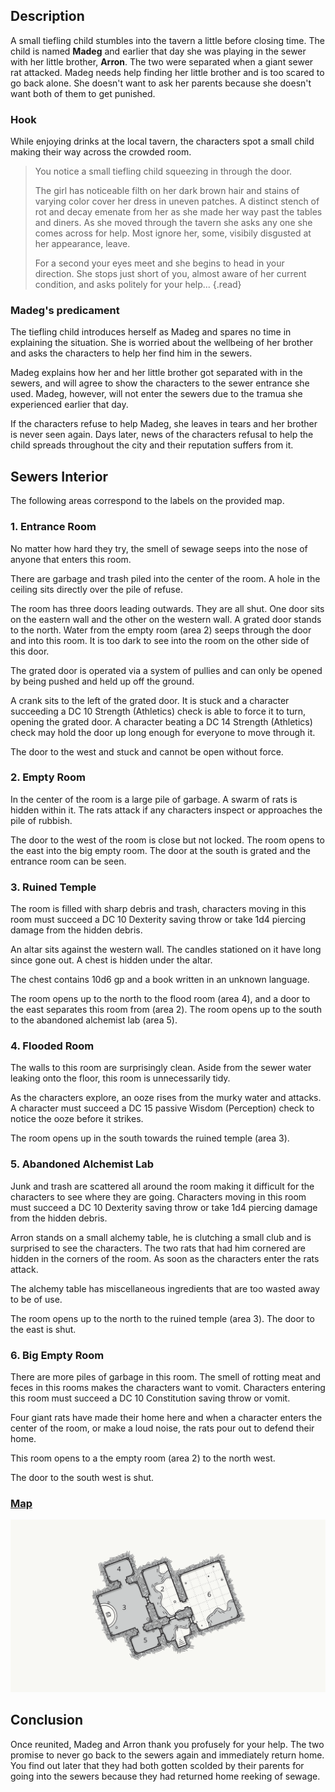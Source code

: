 ## Description
A small tiefling child stumbles into the tavern a little before closing time. The child is named **Madeg** and earlier that day she was playing in the sewer with her little brother, **Arron**. The two were separated when a giant sewer rat attacked. Madeg needs help finding her little brother and is too scared to go back alone. She doesn't want to ask her parents because she doesn't want both of them to get punished.

### Hook
While enjoying drinks at the local tavern, the characters spot a small child making their way across the crowded room.

>You notice a small tiefling child squeezing in through the door.
>
>The girl has noticeable filth on her dark brown hair and stains of varying color cover her dress in uneven patches. A distinct stench of rot and decay emenate from her as she made her way past the tables and diners. As she moved through the tavern she asks any one she comes across for help. Most ignore her, some, visibily disgusted at her appearance, leave.
>
>For a second your eyes meet and she begins to head in your direction. She stops just short of you, almost aware of her current condition, and asks politely for your help...
{.read}

### Madeg's predicament
The tiefling child introduces herself as Madeg and spares no time in explaining the situation. She is worried about the wellbeing of her brother and asks the characters to help her find him in the sewers.

Madeg explains how her and her little brother got separated with in the sewers, and will agree to show the characters to the sewer entrance she used. Madeg, however, will not enter the sewers due to the tramua she experienced earlier that day.

If the characters refuse to help Madeg, she leaves in tears and her brother is never seen again. Days later, news of the characters refusal to help the child spreads throughout the city and their reputation suffers from it.

## Sewers Interior
The following areas correspond to the labels on the provided map.

### 1. Entrance Room
No matter how hard they try, the smell of sewage seeps into the nose of anyone that enters this room.

There are garbage and trash piled into the center of the room. A hole in the ceiling sits directly over the pile of refuse.

The room has three doors leading outwards. They are all shut. One door sits on the eastern wall and the other on the western wall. A grated door stands to the north. Water from the empty room (area 2) seeps through the door and into this room. It is too dark to see into the room on the other side of this door.

The grated door is operated via a system of pullies and can only be opened by being pushed and held up off the ground. 

A crank sits to the left of the grated door. It is stuck and a character succeeding a DC 10 Strength (Athletics) check is able to force it to turn, opening the grated door. A character beating a DC 14 Strength (Athletics) check may hold the door up long enough for everyone to move through it.

The door to the west and stuck and cannot be open without force.

### 2. Empty Room
In the center of the room is a large pile of garbage. A swarm of rats is hidden within it. The rats attack if any characters inspect or approaches the pile of rubbish.

The door to the west of the room is close but not locked. The room opens to the east into the big empty room. The door at the south is grated and the entrance room can be seen.

### 3. Ruined Temple
The room is filled with sharp debris and trash, characters moving in this room must succeed a DC 10 Dexterity saving throw or take 1d4 piercing damage from the hidden debris.

An altar sits against the western wall. The candles stationed on it have long since gone out. A chest is hidden under the altar.

The chest contains 10d6 gp and a book written in an unknown language.

The room opens up to the north to the flood room (area 4), and a door to the east separates this room from (area 2). The room opens up to the south to the abandoned alchemist lab (area 5).

### 4. Flooded Room
The walls to this room are surprisingly clean. Aside from the sewer water leaking onto the floor, this room is unnecessarily tidy.

As the characters explore, an ooze rises from the murky water and attacks. A character must succeed a DC 15 passive Wisdom (Perception) check to notice the ooze before it strikes.

The room opens up in the south towards the ruined temple (area 3).

### 5. Abandoned Alchemist Lab
Junk and trash are scattered all around the room making it difficult for the characters to see where they are going. Characters moving in this room must succeed a DC 10 Dexterity saving throw or take 1d4 piercing damage from the hidden debris.

Arron stands on a small alchemy table, he is clutching a small club and is surprised to see the characters. The two rats that had him cornered are hidden in the corners of the room. As soon as the characters enter the rats attack.

The alchemy table has miscellaneous ingredients that are too wasted away to be of use.

The room opens up to the north to the ruined temple (area 3). The door to the east is shut.

### 6. Big Empty Room
There are more piles of garbage in this room. The smell of rotting meat and feces in this rooms makes the characters want to vomit. Characters entering this room must succeed a DC 10 Constitution saving throw or vomit.

Four giant rats have made their home here and when a character enters the center of the room, or make a loud noise, the rats pour out to defend their home.

This room opens to a the empty room (area 2) to the north west.

The door to the south west is shut.

### [Map](https://watabou.github.io/one-page-dungeon/?seed=2018811267&tags=compact,single-level,no%20secrets,flooded,medium)
![Lost in the Dark Map](../references/map-lost-in-the-dark.svg)

## Conclusion
Once reunited, Madeg and Arron thank you profusely for your help. The two promise to never go back to the sewers again and immediately return home. You find out later that they had both gotten scolded by their parents for going into the sewers because they had returned home reeking of sewage.